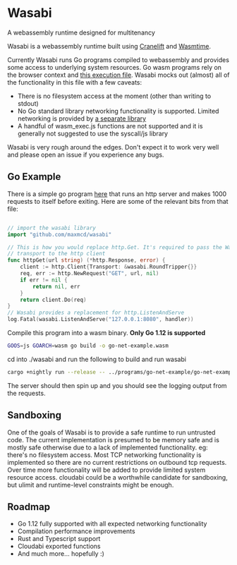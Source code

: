 # Wasabi

A webassembly runtime designed for multitenancy

Wasabi is a webassembly runtime built using [Cranelift](https://github.com/cranestation/cranelift) and [Wasmtime](https://github.com/cranestation/wasmtime).

Currently Wasabi runs Go programs compiled to webassembly and provides some access to underlying system resources. Go wasm programs rely on the browser context and [this execution file](https://github.com/golang/go/blob/release-branch.go1.12/misc/wasm/wasm_exec.js). Wasabi mocks out (almost) all of the functionality in this file with a few caveats:

 - There is no filesystem access at the moment (other than writing to stdout)
 - No Go standard library networking functionality is supported. Limited networking is provided by [a separate library](https://godoc.org/github.com/maxmcd/wasabi)
 - A handful of wasm_exec.js functions are not supported and it is generally not suggested to use the syscall/js library

Wasabi is very rough around the edges. Don't expect it to work very well and please open an issue if you experience any bugs. 

## Go Example

There is a simple go program [here](./programs/go-net-example/main.go) that runs an http server and makes 1000 requests to itself before exiting. Here are some of the relevant bits from that file:

```go

// import the wasabi library
import "github.com/maxmcd/wasabi"

// This is how you would replace http.Get. It's required to pass the Wasabi
// transport to the http client
func httpGet(url string) (*http.Response, error) {
    client := http.Client{Transport: &wasabi.RoundTripper{}}
    req, err := http.NewRequest("GET", url, nil)
    if err != nil {
        return nil, err
    }
    return client.Do(req)
}
// Wasabi provides a replacement for http.ListenAndServe
log.Fatal(wasabi.ListenAndServe("127.0.0.1:8080", handler))
```

Compile this program into a wasm binary. **Only Go 1.12 is supported** 

```bash
GOOS=js GOARCH=wasm go build -o go-net-example.wasm
```

cd into ./wasabi and run the following to build and run wasabi

```bash
cargo +nightly run --release -- ../programs/go-net-example/go-net-example.wasm
```

The server should then spin up and you should see the logging output from the requests.

## Sandboxing

One of the goals of Wasabi is to provide a safe runtime to run untrusted code. The current implementation is presumed to be memory safe and is mostly safe otherwise due to a lack of implemented functionality. eg: there's no filesystem access. Most TCP networking functionality is implemented so there are no current restrictions on outbound tcp requests. Over time more functionality will be added to provide limited system resource access. cloudabi could be a worthwhile candidate for sandboxing, but ulimit and runtime-level constraints might be enough. 

## Roadmap

- Go 1.12 fully supported with all expected networking functionality
- Compilation performance improvements
- Rust and Typescript support
- Cloudabi exported functions
- And much more... hopefully :) 
